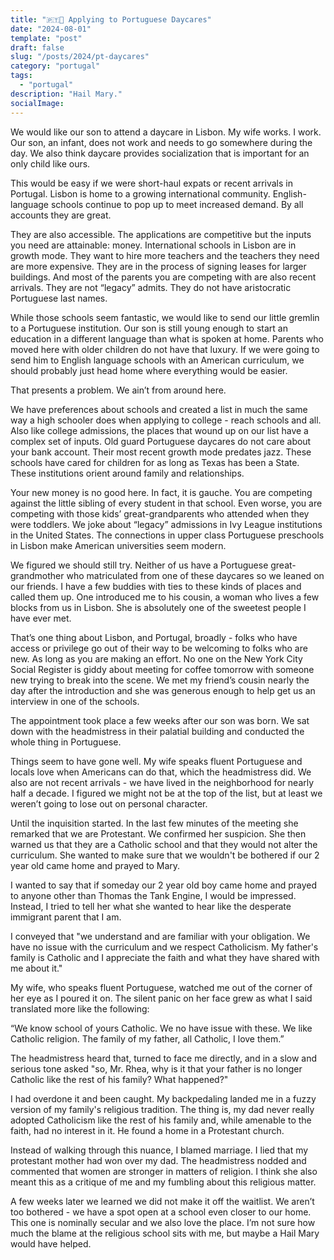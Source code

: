 ```yaml
---
title: "🇵🇹👶 Applying to Portuguese Daycares"
date: "2024-08-01"
template: "post"
draft: false
slug: "/posts/2024/pt-daycares"
category: "portugal"
tags:
  - "portugal"
description: "Hail Mary."
socialImage:
---
```


We would like our son to attend a daycare in Lisbon. My wife works. I work. Our son, an infant, does not work and needs to go somewhere during the day. We also think daycare provides socialization that is important for an only child like ours.

This would be easy if we were short-haul expats or recent arrivals in Portugal. Lisbon is home to a growing international community. English-language schools continue to pop up to meet increased demand. By all accounts they are great.

They are also accessible. The applications are competitive but the inputs you need are attainable: money. International schools in Lisbon are in growth mode. They want to hire more teachers and the teachers they need are more expensive. They are in the process of signing leases for larger buildings. And most of the parents you are competing with are also recent arrivals. They are not “legacy” admits. They do not have aristocratic Portuguese last names.

While those schools seem fantastic, we would like to send our little gremlin to a Portuguese institution. Our son is still young enough to start an education in a different language than what is spoken at home. Parents who moved here with older children do not have that luxury. If we were going to send him to English language schools with an American curriculum, we should probably just head home where everything would be easier.

That presents a problem. We ain’t from around here.

We have preferences about schools and created a list in much the same way a high schooler does when applying to college - reach schools and all. Also like college admissions, the places that wound up on our list have a complex set of inputs. Old guard Portuguese daycares do not care about your bank account. Their most recent growth mode predates jazz. These schools have cared for children for as long as Texas has been a State. These institutions orient around family and relationships.

Your new money is no good here. In fact, it is gauche. You are competing against the little sibling of every student in that school. Even worse, you are competing with those kids’ great-grandparents who attended when they were toddlers. We joke about “legacy” admissions in Ivy League institutions in the United States. The connections in upper class Portuguese preschools in Lisbon make American universities seem modern.

We figured we should still try. Neither of us have a Portuguese great-grandmother who matriculated from one of these daycares so we leaned on our friends. I have a few buddies with ties to these kinds of places and called them up. One introduced me to his cousin, a woman who lives a few blocks from us in Lisbon. She is absolutely one of the sweetest people I have ever met.

That’s one thing about Lisbon, and Portugal, broadly - folks who have access or privilege go out of their way to be welcoming to folks who are new. As long as you are making an effort. No one on the New York City Social Register is giddy about meeting for coffee tomorrow with someone new trying to break into the scene. We met my friend’s cousin nearly the day after the introduction and she was generous enough to help get us an interview in one of the schools.

The appointment took place a few weeks after our son was born. We sat down with the headmistress in their palatial building and conducted the whole thing in Portuguese.

Things seem to have gone well. My wife speaks fluent Portuguese and locals love when Americans can do that, which the headmistress did. We also are not recent arrivals - we have lived in the neighborhood for nearly half a decade. I figured we might not be at the top of the list, but at least we weren’t going to lose out on personal character.

Until the inquisition started. In the last few minutes of the meeting she remarked that we are Protestant. We confirmed her suspicion. She then warned us that they are a Catholic school and that they would not alter the curriculum. She wanted to make sure that we wouldn't be bothered if our 2 year old came home and prayed to Mary.

I wanted to say that if someday our 2 year old boy came home and prayed to anyone other than Thomas the Tank Engine, I would be impressed. Instead, I tried to tell her what she wanted to hear like the desperate immigrant parent that I am.

I conveyed that "we understand and are familiar with your obligation. We have no issue with the curriculum and we respect Catholicism. My father's family is Catholic and I appreciate the faith and what they have shared with me about it."

My wife, who speaks fluent Portuguese, watched me out of the corner of her eye as I poured it on. The silent panic on her face grew as what I said translated more like the following:

“We know school of yours Catholic. We no have issue with these. We like Catholic religion. The family of my father, all Catholic, I love them.”

The headmistress heard that, turned to face me directly, and in a slow and serious tone asked "so, Mr. Rhea, why is it that your father is no longer Catholic like the rest of his family? What happened?"

I had overdone it and been caught. My backpedaling landed me in a fuzzy version of my family's religious tradition. The thing is, my dad never really adopted Catholicism like the rest of his family and, while amenable to the faith, had no interest in it. He found a home in a Protestant church.

Instead of walking through this nuance, I blamed marriage. I lied that my protestant mother had won over my dad. The headmistress nodded and commented that women are stronger in matters of religion. I think she also meant this as a critique of me and my fumbling about this religious matter.

A few weeks later we learned we did not make it off the waitlist. We aren’t too bothered - we have a spot open at a school even closer to our home. This one is nominally secular and we also love the place. I’m not sure how much the blame at the religious school sits with me, but maybe a Hail Mary would have helped.
